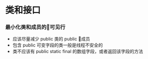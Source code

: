 # 类和接口
<!-- toc -->

### 最小化类和成员的可见行
* 应该尽量减少 public 类的 public 成员
* 包含 public 可变字段的类一般是线程不安全的
* 类不应该有 public static final 的数组字段，或者返回该字段的方法
